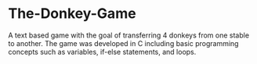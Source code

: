 # The-Donkey-Game
A text based game with the goal of transferring 4 donkeys from one stable to another. The game was developed in C including basic programming concepts such as variables, if-else statements, and loops.

